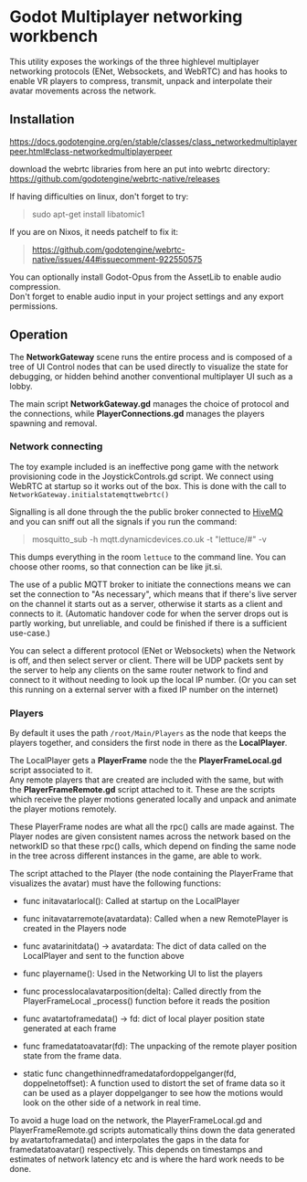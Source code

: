 # Godot Multiplayer networking workbench

This utility exposes the workings of the three highlevel multiplayer networking protocols (ENet, Websockets, and WebRTC) 
and has hooks to enable VR players to compress, transmit, unpack and interpolate their avatar movements across the network.

## Installation

https://docs.godotengine.org/en/stable/classes/class_networkedmultiplayerpeer.html#class-networkedmultiplayerpeer

download the webrtc libraries from here an put into webrtc directory:
https://github.com/godotengine/webrtc-native/releases

If having difficulties on linux, don't forget to try:
> sudo apt-get install libatomic1

If you are on Nixos, it needs patchelf to fix it:
> https://github.com/godotengine/webrtc-native/issues/44#issuecomment-922550575

You can optionally install Godot-Opus from the AssetLib to enable audio compression.  
Don't forget to enable audio input in your project settings and any export permissions.

## Operation

The **NetworkGateway** scene runs the entire process and is composed of a tree of UI Control nodes 
that can be used directly to visualize the state for debugging, or hidden behind another conventional multiplayer UI
such as a lobby.

The main script **NetworkGateway.gd** manages the choice of protocol and the connections, while **PlayerConnections.gd** manages 
the players spawning and removal.

### Network connecting

The toy example included is an ineffective pong game with the network provisioning code in the JoystickControls.gd script.
We connect using WebRTC at startup so it works out of the box.  This is done with the call to `NetworkGateway.initialstatemqttwebrtc()`

Signalling is all done through the the public broker connected to [HiveMQ](http://www.mqtt-dashboard.com/) and you can sniff 
out all the signals if you run the command:

> mosquitto_sub -h mqtt.dynamicdevices.co.uk -t "lettuce/#" -v

This dumps everything in the room `lettuce` to the command line.  You can choose other rooms, so that connection 
can be like jit.si.  

The use of a public MQTT broker to initiate the connections means we can set the connection to "As necessary", which means 
that if there's live server on the channel it starts out as a server, otherwise it starts as a client and connects to it.
(Automatic handover code for when the server drops out is partly working, but unreliable, and could be finished if 
there is a sufficient use-case.)

You can select a different protocol (ENet or Websockets) when the Network is off, and then select server or client.
There will be UDP packets sent by the server to help any clients on the same router network to find and connect to it 
without needing to look up the local IP number.  (Or you can set this running on a external server with a fixed IP number 
on the internet)

### Players

By default it uses the path `/root/Main/Players` as the node that keeps the players together, and considers the first node in there 
as the **LocalPlayer**.

The LocalPlayer gets a **PlayerFrame** node the the **PlayerFrameLocal.gd** script associated to it.  
Any remote players that are created are included with the same, but with the **PlayerFrameRemote.gd** script attached to it.
These are the scripts which receive the player motions generated locally and unpack and animate the 
player motions remotely. 

These PlayerFrame nodes are what all the rpc() calls are made against.  The Player nodes are given consistent names 
across the network based on the networkID so that these rpc() calls, which depend on finding the same node in the tree across different 
instances in the game, are able to work.

The script attached to the Player (the node containing the PlayerFrame that visualizes the avatar) must have the following functions:

* func initavatarlocal(): Called at startup on the LocalPlayer

* func initavatarremote(avatardata): Called when a new RemotePlayer is created in the Players node

* func avatarinitdata() -> avatardata: The dict of data called on the LocalPlayer and sent to the function above

* func playername(): Used in the Networking UI to list the players

* func processlocalavatarposition(delta):  Called directly from the PlayerFrameLocal \_process() function before it reads the position

* func avatartoframedata() -> fd: dict of local player position state generated at each frame

* func framedatatoavatar(fd):  The unpacking of the remote player position state from the frame data.

* static func changethinnedframedatafordoppelganger(fd, doppelnetoffset): A function used to distort the set of frame data so it can be used as a player doppelganger 
to see how the motions would look on the other side of a network in real time.

To avoid a huge load on the network, the PlayerFrameLocal.gd and PlayerFrameRemote.gd scripts automatically thins down the 
data generated by avatartoframedata() and interpolates the gaps in the data for framedatatoavatar() respectively.
This depends on timestamps and estimates of network latency etc and is where the hard work needs to be done.

